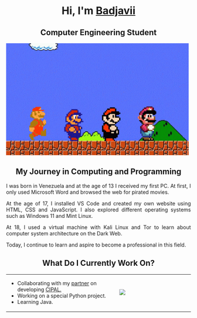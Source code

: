 <!--! Title !-->

<h1 align="center">Hi, I'm <a href="https://badjavii.github.io/">Badjavii</a></h1>
<h2 align="center">Computer Engineering Student</h1>

![mario](https://github.com/Badjavii/Badjavii/blob/main/mario-running-away.gif)

<!--! About Me !-->

<h2 align="center">My Journey in Computing and Programming</h2>

<div style="text-align:justify;">
    <p>I was born in Venezuela and at the age of 13 I received my first PC. At first, I only used Microsoft Word and browsed the web for pirated movies.</p>
    <p>At the age of 17, I installed VS Code and created my own website using HTML, CSS and JavaScript. I also explored different operating systems such as Windows 11 and Mint Linux.</p>
    <p>At 18, I used a virtual machine with Kali Linux and Tor to learn about computer system architecture on the Dark Web.</p>
    <p>Today, I continue to learn and aspire to become a professional in this field.</p>
</div>
        
<!--! What Do I Currently Work On? !-->

<h2 align="center">What Do I Currently Work On?</h2>

<table align="center">
  
<td width=60%>
        
* Collaborating with my [partner](https://github.com/druxorey) on developing [CIPAL.](http://cipalonline.github.io/)
* Working on a special Python project.
* Learning Java.
  
</td>

<td text-align=center>
        <div><img src="https://github-readme-stats.vercel.app/api/top-langs/?username=Badjavii&langs_count=10&theme=dracula&layout=compact&border_color=ff6e96&bg_color=00000000&"/></div>
</td>

</table> 

